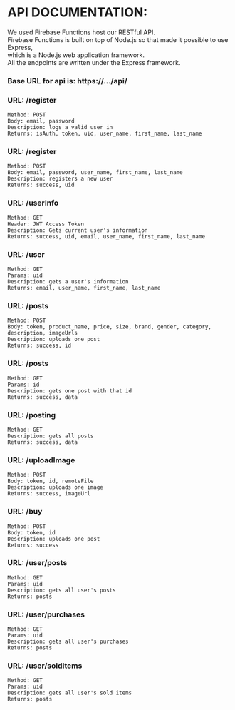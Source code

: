 # API DOCUMENTATION:    
We used Firebase Functions host our RESTful API.    
Firebase Functions is built on top of Node.js so that made it possible to use Express,     
which is a Node.js web application framework.     
All the endpoints are written under the Express framework.     


### Base URL for api is: https://.../api/


### URL: /register
```
Method: POST
Body: email, password
Description: logs a valid user in
Returns: isAuth, token, uid, user_name, first_name, last_name
```


### URL: /register
```
Method: POST
Body: email, password, user_name, first_name, last_name
Description: registers a new user
Returns: success, uid
```


### URL: /userInfo
```
Method: GET
Header: JWT Access Token
Description: Gets current user's information
Returns: success, uid, email, user_name, first_name, last_name
```


### URL: /user
```
Method: GET
Params: uid
Description: gets a user's information
Returns: email, user_name, first_name, last_name
```


### URL: /posts
```
Method: POST
Body: token, product_name, price, size, brand, gender, category, description, imageUrls
Description: uploads one post 
Returns: success, id
```


### URL: /posts
```
Method: GET
Params: id
Description: gets one post with that id
Returns: success, data
```


### URL: /posting
```
Method: GET
Description: gets all posts 
Returns: success, data
```


### URL: /uploadImage
```
Method: POST
Body: token, id, remoteFile
Description: uploads one image
Returns: success, imageUrl
```


### URL: /buy
```
Method: POST
Body: token, id
Description: uploads one post 
Returns: success
```


### URL: /user/posts
```
Method: GET
Params: uid
Description: gets all user's posts
Returns: posts
```


### URL: /user/purchases
```
Method: GET
Params: uid
Description: gets all user's purchases
Returns: posts
```


### URL: /user/soldItems
```
Method: GET
Params: uid
Description: gets all user's sold items
Returns: posts
```


